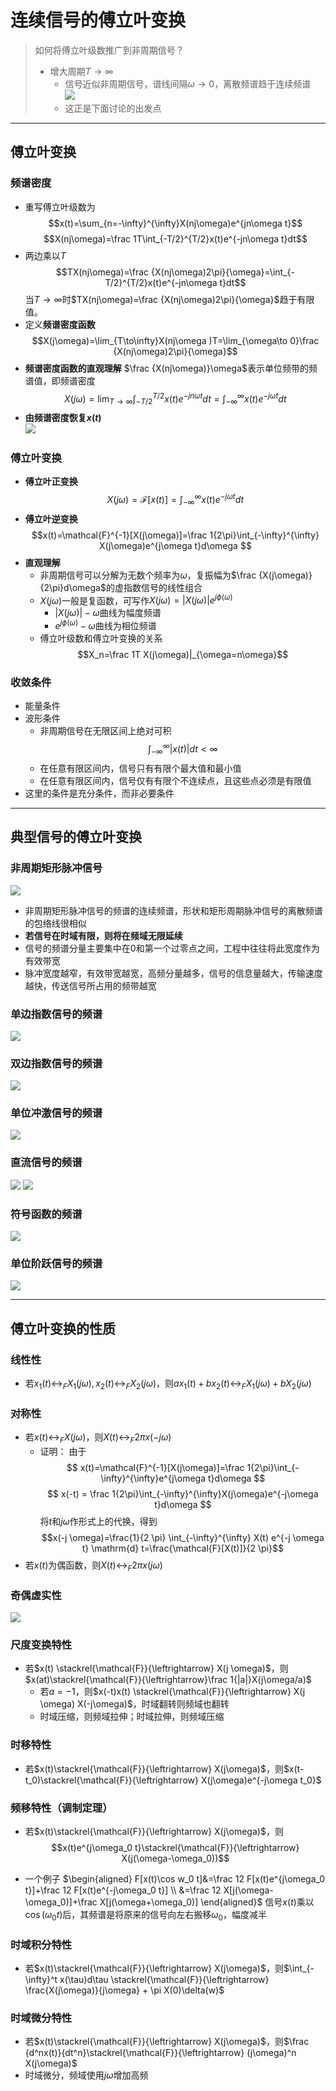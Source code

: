 # 连续信号的傅立叶变换
> 如何将傅立叶级数推广到非周期信号？
> + 增大周期$T\to \infty$
>   + 信号近似非周期信号，谱线间隔$\omega\to 0$，离散频谱趋于连续频谱  
> ![](img/2020-11-15-14-28-15.png)
>   + 这正是下面讨论的出发点

---
## 傅立叶变换
### 频谱密度
+ 重写傅立叶级数为
  $$x(t)=\sum_{n=-\infty}^{\infty}X(nj\omega)e^{jn\omega t}$$
  $$X(nj\omega)=\frac 1T\int_{-T/2}^{T/2}x(t)e^{-jn\omega t}dt$$
+ 两边乘以$T$
  $$TX(nj\omega)=\frac {X(nj\omega)2\pi}{\omega}=\int_{-T/2}^{T/2}x(t)e^{-jn\omega t}dt$$
  当$T\to \infty$时$TX(nj\omega)=\frac {X(nj\omega)2\pi}{\omega}$趋于有限值。
+ 定义**频谱密度函数**
  $$X(j\omega)=\lim_{T\to\infty}X(nj\omega )T=\lim_{\omega\to 0}\frac {X(nj\omega)2\pi}{\omega}$$
+ **频谱密度函数的直观理解**
  $\frac {X(nj\omega)}\omega$表示单位频带的频谱值，即频谱密度
  $$X(j\omega)=\lim_{T\to\infty}\int_{-T/2}^{T/2}x(t)e^{-jn\omega t}dt=\int_{-\infty}^{\infty}x(t)e^{-j\omega t}dt$$
+ **由频谱密度恢复$x(t)$**  
  ![](img/2020-11-15-14-41-54.png)

### 傅立叶变换
+ **傅立叶正变换**
  $$X(j\omega)=\mathcal{F}[x(t)]=\int_{-\infty}^{\infty}x(t)e^{-j\omega t}dt $$
+ **傅立叶逆变换**
  $$x(t)=\mathcal{F}^{-1}[X(j\omega)]=\frac 1{2\pi}\int_{-\infty}^{\infty} X(j\omega)e^{j\omega t}d\omega $$
+ **直观理解**
  + 非周期信号可以分解为无数个频率为$\omega$，复振幅为$\frac {X(j\omega)}{2\pi}d\omega$的虚指数信号的线性组合
  + $X(j\omega)$一般是复函数，可写作$X(j\omega)=|X(j\omega)|e^{j\phi(\omega)}$
    + $|X(j\omega)|-\omega$曲线为幅度频谱
    + $e^{j\phi(\omega)}-\omega$曲线为相位频谱
  + 傅立叶级数和傅立叶变换的关系
  $$X_n=\frac 1T X(j\omega)|_{\omega=n\omega}$$
### 收敛条件
+ 能量条件
+ 波形条件
  + 非周期信号在无限区间上绝对可积
  $$\int_{-\infty}^{\infty}|x(t)|dt<\infty$$
  + 在任意有限区间内，信号只有有限个最大值和最小值
  + 在任意有限区间内，信号仅有有限个不连续点，且这些点必须是有限值
+ 这里的条件是充分条件，而非必要条件

---
## 典型信号的傅立叶变换
### 非周期矩形脉冲信号
![](img/2020-11-15-15-27-20.png)
+ 非周期矩形脉冲信号的频谱的连续频谱，形状和矩形周期脉冲信号的离散频谱的包络线很相似
+ **若信号在时域有限，则将在频域无限延续**
+ 信号的频谱分量主要集中在0和第一个过零点之间，工程中往往将此宽度作为有效带宽
+ 脉冲宽度越窄，有效带宽越宽，高频分量越多，信号的信息量越大，传输速度越快，传送信号所占用的频带越宽

### 单边指数信号的频谱
![](img/2020-11-15-15-32-40.png)

### 双边指数信号的频谱
![](img/2020-11-15-15-33-32.png)

### 单位冲激信号的频谱
![](img/2020-11-15-15-34-04.png)

### 直流信号的频谱
![](img/2020-11-15-15-34-27.png)
![](img/2020-11-15-15-41-55.png)

### 符号函数的频谱
![](img/2020-11-15-15-45-21.png)

### 单位阶跃信号的频谱
![](img/2020-11-15-15-45-43.png)

---

## 傅立叶变换的性质
### 线性性
+ 若$x_1(t)\leftrightarrow_F X_1(j\omega), x_2(t)\leftrightarrow_F X_2(j\omega)$，则$ax_1(t)+bx_2(t)\leftrightarrow_F X_1(j\omega)+bX_2(j\omega)$

### 对称性
+ 若$x(t)\leftrightarrow_F X(j\omega)$，则$X(t)\leftrightarrow_F 2\pi x(-j\omega)$
  + 证明：
  由于
  $$
  x(t)=\mathcal{F}^{-1}[X(j\omega)]=\frac 1{2\pi}\int_{-\infty}^{\infty}e^{j\omega t}d\omega
  $$
  $$
  x(-t) = \frac 1{2\pi}\int_{-\infty}^{\infty}X(j\omega)e^{-j\omega t}d\omega
  $$
  将$t$和$j\omega$作形式上的代换，得到
  $$x(-j \omega)=\frac{1}{2 \pi} \int_{-\infty}^{\infty} X(t) e^{-j \omega t} \mathrm{d} t=\frac{\mathcal{F}[X(t)]}{2 \pi}$$
+ 若$x(t)$为偶函数，则$X(t)\leftrightarrow_F 2\pi x(j\omega)$

### 奇偶虚实性
![](img/2020-11-15-16-04-55.png)

### 尺度变换特性
+ 若$x(t) \stackrel{\mathcal{F}}{\leftrightarrow} X(j \omega)$，则$x(at)\stackrel{\mathcal{F}}{\leftrightarrow}\frac 1{|a|}X(j\omega/a)$
  + 若$a=-1$，则$x(-t)x(t) \stackrel{\mathcal{F}}{\leftrightarrow} X(j \omega) X(-j\omega)$，时域翻转则频域也翻转
  + 时域压缩，则频域拉伸；时域拉伸，则频域压缩

### 时移特性
+ 若$x(t)\stackrel{\mathcal{F}}{\leftrightarrow} X(j\omega)$，则$x(t-t_0)\stackrel{\mathcal{F}}{\leftrightarrow} X(j\omega)e^{-j\omega t_0}$

### 频移特性（调制定理）
+ 若$x(t)\stackrel{\mathcal{F}}{\leftrightarrow} X(j\omega)$，则
$$x(t)e^{j\omega_0 t}\stackrel{\mathcal{F}}{\leftrightarrow} X(j(\omega-\omega_0))$$

+ 一个例子
  $\begin{aligned}
  F[x(t)\cos w_0 t]&=\frac 12 F[x(t)e^{j\omega_0 t}]+\frac 12 F[x(t)e^{-j\omega_0 t}] \\
  &=\frac 12 X[j(\omega-\omega_0)]+\frac X[j(\omega+\omega_0)]
  \end{aligned}$
  信号$x(t)$乘以$\cos(\omega_0 t)$后，其频谱是将原来的信号向左右搬移$\omega_0$，幅度减半

### 时域积分特性
+ 若$x(t)\stackrel{\mathcal{F}}{\leftrightarrow} X(j\omega)$，则$\int_{-\infty}^t x(\tau)d\tau \stackrel{\mathcal{F}}{\leftrightarrow} \frac{X(j\omega)}{j\omega} + \pi X(0)\delta(w)$

### 时域微分特性
+ 若$x(t)\stackrel{\mathcal{F}}{\leftrightarrow} X(j\omega)$，则$\frac {d^nx(t)}{dt^n}\stackrel{\mathcal{F}}{\leftrightarrow} (j\omega)^n X(j\omega)$
+ 时域微分，频域使用$j\omega$增加高频
